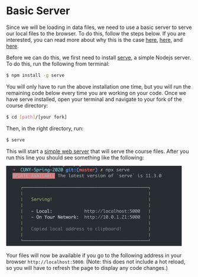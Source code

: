# Basic Server

Since we will be loading in data files, we need to use a basic server to serve our local files to the browser. To do this, follow the steps below. If you are interested, you can read more about why this is the case [here](https://developer.mozilla.org/en-US/docs/Learn/Common_questions/How_does_the_Internet_work), [here](https://developer.mozilla.org/en-US/docs/Learn/Common_questions/What_is_a_web_server), and [here](https://developer.mozilla.org/en-US/docs/Learn/Common_questions/set_up_a_local_testing_server).

Before we can do this, we first need to install [serve](https://github.com/zeit/serve#readme), a simple Nodejs server. To do this, run the following from terminal:

```sh
$ npm install -g serve
```

You will only have to run the above installation one time, but you will run the remaining code below every time you are working on your code. Once we have serve installed, open your terminal and navigate to your fork of the course directory:

```sh
$ cd [path]/[your fork]
```

Then, in the right directory, run:
```sh
$ serve
```
This will start a [simple web server](https://github.com/zeit/serve#readme) that will serve the course files. After you run this line you should see something like the following:

![](./lib/assets/servingDirectory.png)

Your files will now be available if you go to the following address in your browser `http://localhost:5000`. 
(Note: this does not include a hot reload, so you will have to refresh the page to display any code changes.) 
